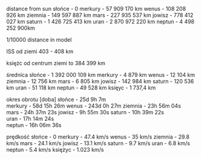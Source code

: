 distance from sun
słońce - 0
merkury - 57 909 170 km
wenus - 108 208 926 km
ziemnia - 149 597 887 km
mars - 227 935 537 km
jowisz - 778 412 027 km
saturn - 1 426 725 413 km
uran - 2 870 972 220 km
neptun - 4 498 252 900km

1/10000 distance in model

ISS od ziemi 403 - 408 km

księżc od centrum ziemi to 384 399 km

średnica
słońce - 1 392 000 109 km
merkury - 4 879 km
wenus - 12 104 km
ziemnia - 12 756 km
mars - 6 805 km
jowisz - 142 984 km
saturn - 120 536 km
uran - 51 118 km
neptun - 49 528 km
księyc - 1 737,4 km

okres obrotu [doba]
słońce - 25d 9h 7m	
merkury - 58d 15h 26m
wenus - 243d 0h 27m
ziemnia - 23h 56m 04s	
mars - 24h 37m 23s
jowisz - 9h 55m 30s	
saturn - 10h 39m 22s	
uran - 17h 14m 24s	
neptun - 16h 06m 36s	

prędkość
słońce - 0
merkury - 47.4 km/s
wenus - 35 km/s
ziemnia - 29.8 km/s
mars -  24.1 km/s
jowisz - 13.1 km/s
saturn - 9.7 km/s
uran - 6.8 km/s
neptun - 5.4 km/s
księżyc - 1.023 km/s